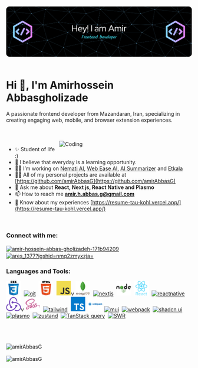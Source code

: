 [![MasterHead](./github-header-banner.png)](https://resume-tau-kohl.vercel.app)
<br />
<br />
<h1 align="left">Hi 👋, I'm Amirhossein Abbasgholizade</h1>
<p align="left">A passionate frontend developer from Mazandaran, Iran, specializing in creating engaging web, mobile, and browser extension experiences.</p>
 <br />
 <br />

<img align="right" alt="Coding" width="360" src="https://www.lambdatest.com/resources/images/news24.gif">

- ✨ Student of life :)
- 🌱 I believe that everyday is a learning opportunity.
- 👷‍♂️ I’m working on [Nemati AI](https://nemati.ai/), [Web Ease AI](https://chromewebstore.google.com/detail/web-ease-ai-chatgpt-ai-as/kdjcjiijhjhcpbpcnlakjhbaadioecde?hl=en-US&utm_source=ext_sidebar), [AI Summarizer](https://chromewebstore.google.com/detail/ai-summarizer-fast-and-ea/nhiljnodbklfneopmlfhjbeppmdjabdg?hl=en-US&utm_source=ext_sidebar) and [Etkala](https://etkala.ir/)
- 👨‍💻 All of my personal projects are available at [https://github.com/amirAbbasG](https://github.com/amirAbbasG)
- 💬 Ask me about **React, Next js, React Native and Plasmo**
- 📫 How to reach me **amir.h.abbas.g@gmail.com**
- 📄 Know about my experiences [https://resume-tau-kohl.vercel.app/](https://resume-tau-kohl.vercel.app/)

<br />
<h3 align="left">Connect with me:</h3>
<p align="left">
<a href="https://www.linkedin.com/in/amir-hossein-abbasgholizade-9a422b13b" target="blank"><img align="center" src="https://raw.githubusercontent.com/rahuldkjain/github-profile-readme-generator/master/src/images/icons/Social/linked-in-alt.svg" alt="amir-hossein-abbas-gholizadeh-171b94209" height="30" width="40" /></a>&nbsp;
<a href="https://instagram.com/ares_1377?igshid=nmq2zmyxzja=" target="blank"><img align="center" src="https://raw.githubusercontent.com/rahuldkjain/github-profile-readme-generator/master/src/images/icons/Social/instagram.svg" alt="ares_1377?igshid=nmq2zmyxzja=" height="30" width="40" /></a>
</p>

<h3 align="left">Languages and Tools:</h3>
<a href="https://www.w3schools.com/css/" target="_blank" rel="noreferrer"><img src="https://raw.githubusercontent.com/devicons/devicon/master/icons/css3/css3-original-wordmark.svg" alt="css3" width="40" height="40" /></a>&nbsp;   
<a href="https://git-scm.com/" target="_blank" rel="noreferrer"><img src="https://www.vectorlogo.zone/logos/git-scm/git-scm-icon.svg" alt="git" width="40" height="40"/></a>&nbsp;
<a href="https://www.w3.org/html/" target="_blank" rel="noreferrer"><img src="https://raw.githubusercontent.com/devicons/devicon/master/icons/html5/html5-original-wordmark.svg" alt="html5" width="40" height="40"/></a>&nbsp;
<a href="https://developer.mozilla.org/en-US/docs/Web/JavaScript" target="_blank" rel="noreferrer"><img src="https://raw.githubusercontent.com/devicons/devicon/master/icons/javascript/javascript-original.svg" alt="javascript" width="40" height="40"/></a>v
<a href="https://www.mongodb.com/" target="_blank" rel="noreferrer"><img src="https://raw.githubusercontent.com/devicons/devicon/master/icons/mongodb/mongodb-original-wordmark.svg" alt="mongodb" width="40" height="40"/></a>&nbsp; 
<a href="https://nextjs.org/" target="_blank" rel="noreferrer"><img src="https://cdn.worldvectorlogo.com/logos/nextjs-2.svg" alt="nextjs" width="40" height="40"/></a>&nbsp;
<a href="https://nodejs.org" target="_blank" rel="noreferrer"><img src="https://raw.githubusercontent.com/devicons/devicon/master/icons/nodejs/nodejs-original-wordmark.svg" alt="nodejs" width="40" height="40"/></a>&nbsp;
<a href="https://reactjs.org/" target="_blank" rel="noreferrer"><img src="https://raw.githubusercontent.com/devicons/devicon/master/icons/react/react-original-wordmark.svg" alt="react" width="40" height="40"/></a>&nbsp;
<a href="https://reactnative.dev/" target="_blank" rel="noreferrer"><img src="https://reactnative.dev/img/header_logo.svg" alt="reactnative" width="40" height="40"/></a>&nbsp;
<a href="https://redux.js.org" target="_blank" rel="noreferrer"><img src="https://raw.githubusercontent.com/devicons/devicon/master/icons/redux/redux-original.svg" alt="redux" width="40" height="40"/></a>v
<a href="https://sass-lang.com" target="_blank" rel="noreferrer"><img src="https://raw.githubusercontent.com/devicons/devicon/master/icons/sass/sass-original.svg" alt="sass" width="40" height="40"/></a>&nbsp;
<a href="https://tailwindcss.com/" target="_blank" rel="noreferrer"><img src="https://www.vectorlogo.zone/logos/tailwindcss/tailwindcss-icon.svg" alt="tailwind" width="40" height="40"/></a>&nbsp;
<a href="https://www.typescriptlang.org/" target="_blank" rel="noreferrer"><img src="https://raw.githubusercontent.com/devicons/devicon/master/icons/typescript/typescript-original.svg" alt="typescript" width="40" height="40"/></a>&nbsp;
<a href="https://webpack.js.org" target="_blank" rel="noreferrer"><img src="https://raw.githubusercontent.com/devicons/devicon/d00d0969292a6569d45b06d3f350f463a0107b0d/icons/webpack/webpack-original-wordmark.svg" alt="webpack" width="40" height="40"/></a>
<a href="https://mui.com" target="_blank" rel="noreferrer"><img src="https://mui.com/static/logo.png" alt="mui" width="40" height="40"/></a>&nbsp;
<a href="https://sass-lang.com" target="_blank" rel="noreferrer"><img src="https://sass-lang.com/assets/img/logos/logo.svg" alt="webpack" width="40" height="40"/></a>&nbsp;
<a href="https://ui.shadcn.com/" target="_blank" rel="noreferrer"><img src="https://avatars.githubusercontent.com/u/139895814?s=48&v=4" alt="shadcn ui" width="40" height="40"/></a>&nbsp;
<a href="https://www.plasmo.com/" target="_blank" rel="noreferrer"><img src="https://avatars.githubusercontent.com/u/96090470?s=40&v=4" alt="plasmo" width="40" height="40"/></a>&nbsp;
<a href="https://zustand-demo.pmnd.rs/" target="_blank" rel="noreferrer"><img src="https://avatars.githubusercontent.com/u/45790596?s=48&v=4" alt="zustand" width="40" height="40"/></a>&nbsp;
<a href="https://tanstack.com/" target="_blank" rel="noreferrer"><img src="https://avatars.githubusercontent.com/u/72518640?s=48&v=4" alt="TanStack query" width="40" height="40"/></a>&nbsp;
<a href="https://swr.vercel.app/" target="_blank" rel="noreferrer"><img src="https://avatars.githubusercontent.com/u/14985020?s=48&v=4" alt="SWR" width="40" height="40"/></a>&nbsp;
<br/>
<br/>
<br/>
<br />
<p><img align="center" src="https://github-readme-stats.vercel.app/api/top-langs?username=amirAbbasG&show_icons=true&locale=en&layout=compact&theme=tokyonight" alt="amirAbbasG" /></p>
<p><img align="center" src="https://github-readme-streak-stats.herokuapp.com/?user=amirAbbasG&&theme=tokyonight" alt="amirAbbasG" /></p>


